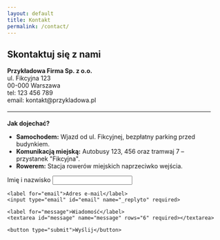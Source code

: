 ```yaml
---
layout: default
title: Kontakt
permalink: /contact/
---
```


## Skontaktuj się z nami

<div class="contact-form-container">
  <div class="contact-info-block" style="margin-bottom: 0; margin-right: 32px; min-width:220px;">
    <strong>Przykładowa Firma Sp. z o.o.</strong><br>
    ul. Fikcyjna 123<br>
    00-000 Warszawa<br>
    tel: 123 456 789<br>
    email: kontakt@przykladowa.pl<br>
    <hr style="margin:18px 0;">
    <strong>Jak dojechać?</strong><br>
    <ul style="margin-left: 1em; padding-left: 0.5em;">
      <li><b>Samochodem:</b> Wjazd od ul. Fikcyjnej, bezpłatny parking przed budynkiem.</li>
      <li><b>Komunikacją miejską:</b> Autobusy 123, 456 oraz tramwaj 7 – przystanek "Fikcyjna".</li>
      <li><b>Rowerem:</b> Stacja rowerów miejskich naprzeciwko wejścia.</li>
    </ul>
  </div>
  <form class="contact-form" method="POST" action="https://formspree.io/f/your-form-id">
    <label for="name">Imię i nazwisko</label>
    <input type="text" id="name" name="name" required>

    <label for="email">Adres e-mail</label>
    <input type="email" id="email" name="_replyto" required>

    <label for="message">Wiadomość</label>
    <textarea id="message" name="message" rows="6" required></textarea>

    <button type="submit">Wyślij</button>
  </form>
</div>
